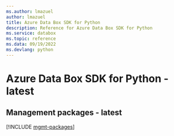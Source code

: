 ```yaml
---
ms.author: lmazuel
author: lmazuel
title: Azure Data Box SDK for Python
description: Reference for Azure Data Box SDK for Python
ms.service: databox
ms.topic: reference
ms.data: 09/19/2022
ms.devlang: python
---
```

# Azure Data Box SDK for Python - latest

## Management packages - latest
[!INCLUDE [mgmt-packages](data-box-mgmt-index.md)]